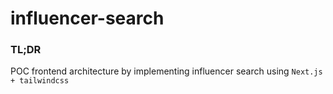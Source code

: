 # influencer-search

### TL;DR

POC frontend architecture by implementing influencer search using ``` Next.js + tailwindcss ```
